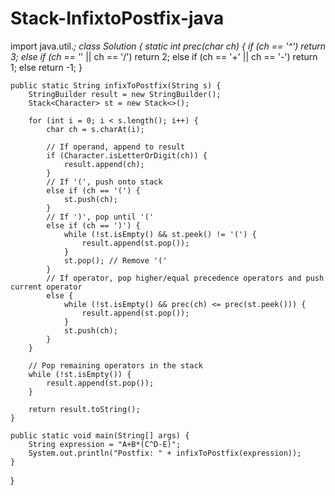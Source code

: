 # Stack-InfixtoPostfix-java

import java.util.*;
class Solution {
    static int prec(char ch) {
        if (ch == '^') return 3;
        else if (ch == '*' || ch == '/') return 2;
        else if (ch == '+' || ch == '-') return 1;
        else return -1;
    }

    public static String infixToPostfix(String s) {
        StringBuilder result = new StringBuilder();
        Stack<Character> st = new Stack<>();
        
        for (int i = 0; i < s.length(); i++) {
            char ch = s.charAt(i);
            
            // If operand, append to result
            if (Character.isLetterOrDigit(ch)) {
                result.append(ch);
            }
            // If '(', push onto stack
            else if (ch == '(') {
                st.push(ch);
            }
            // If ')', pop until '('
            else if (ch == ')') {
                while (!st.isEmpty() && st.peek() != '(') {
                    result.append(st.pop());
                }
                st.pop(); // Remove '('
            }
            // If operator, pop higher/equal precedence operators and push current operator
            else {
                while (!st.isEmpty() && prec(ch) <= prec(st.peek())) {
                    result.append(st.pop());
                }
                st.push(ch);
            }
        }

        // Pop remaining operators in the stack
        while (!st.isEmpty()) {
            result.append(st.pop());
        }

        return result.toString();
    }

    public static void main(String[] args) {
        String expression = "A+B*(C^D-E)";
        System.out.println("Postfix: " + infixToPostfix(expression));
    }
}
